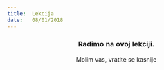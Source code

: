 ```yaml
---
title:  Lekcija
date:   08/01/2018
---
```


### <center>Radimo na ovoj lekciji.</center>
<center>Molim vas, vratite se kasnije</center>